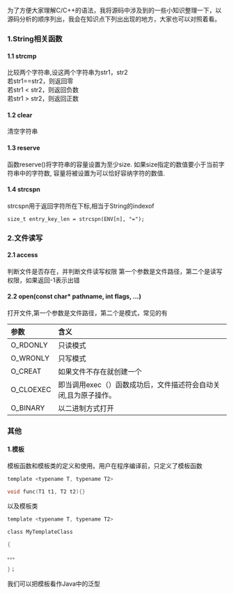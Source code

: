 为了方便大家理解C/C++的语法，我将源码中涉及到的一些小知识整理一下，以源码分析的顺序列出，我会在知识点下列出出现的地方，大家也可以对照着看。

### 1.String相关函数

#### 1.1 strcmp
比较两个字符串,设这两个字符串为str1，str2<br>
若str1==str2，则返回零<br>
若str1 < str2，则返回负数<br>
若str1 > str2，则返回正数<br>

#### 1.2 clear
清空字符串
#### 1.3 reserve
函数reserve()将字符串的容量设置为至少size. 如果size指定的数值要小于当前字符串中的字符数, 容量将被设置为可以恰好容纳字符的数值.
#### 1.4 strcspn
strcspn用于返回字符所在下标,相当于String的indexof
```
size_t entry_key_len = strcspn(ENV[n], "=");
```

### 2.文件读写
#### 2.1 access
判断文件是否存在，并判断文件读写权限
第一个参数是文件路径，第二个是读写权限，如果返回-1表示出错

#### 2.2 open(const char* pathname, int flags, ...) 

打开文件,第一个参数是文件路径，第二个是模式，常见的有

| 参数 | 含义 |
| :-- | :-- |
| O_RDONLY    |   只读模式 |
| O_WRONLY     |   只写模式 |
| O_CREAT      |   如果文件不存在就创建一个 |
| O_CLOEXEC     |  即当调用exec（）函数成功后，文件描述符会自动关闭,且为原子操作。 |
| O_BINARY     |   以二进制方式打开 |

### 其他

#### 1.模板

模板函数和模板类的定义和使用。用户在程序编译前，只定义了模板函数

```c
template <typename T, typename T2>

void func(T1 t1, T2 t2){}
```



以及模板类
```C
template <typename T, typename T2>

class MyTemplateClass

{

。。。

}；

```

我们可以把模板看作Java中的泛型